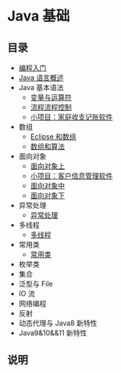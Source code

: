 # Java 基础

## 目录

* [编程入门](note/ch00/README.md)
* [Java 语言概述](note/ch01/README.md)
* Java 基本语法
  * [变量与运算符](note/ch02/README.md)
  * [流程流程控制](note/ch02/README01.md)
  * [小项目：家庭收支记账软件](note/ch02/Project.md)
* 数组
  * [Eclipse 和数组](note/ch03/README.md)
  * [数组和算法](note/ch03/README01.md)
* 面向对象
  * [面向对象上](note/ch04/README.md)
  * [小项目：客户信息管理软件](note/ch04/Project.md)
  * [面向对象中](note/ch04/README01.md)
  * [面向对象下](note/ch04/README02.md)
* 异常处理
  * [异常处理](note/ch05/README.md)
* 多线程
  * [多线程](note/ch06/README.md)
* 常用类
  * [常用类](note/ch07/README.md) 
* 枚举类
* 集合
* 泛型与 File
* IO 流
* 网络编程
* 反射
* 动态代理与 Java8 新特性
* Java9&10&&11 新特性

## 说明
